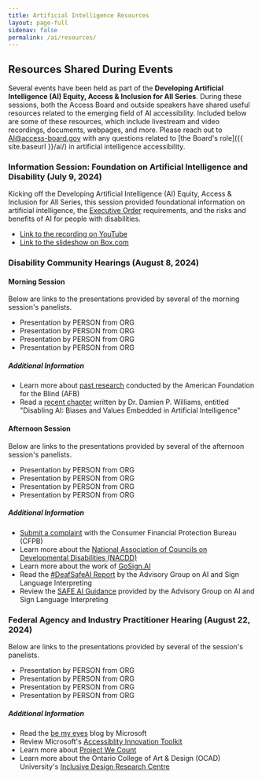 ```yaml
---
title: Artificial Intelligence Resources
layout: page-full
sidenav: false
permalink: /ai/resources/
--- 
```

## Resources Shared During Events

Several events have been held as part of the **Developing Artificial Intelligence (AI) Equity, Access & Inclusion for All Series**. During these sessions, both the Access Board and outside speakers have shared useful resources related to the emerging field of AI accessibility. Included below are some of these resources, which include livestream and video recordings, documents, webpages, and more. Please reach out to AI@access-board.gov with any questions related to [the Board's role]({{ site.baseurl }}/ai/) in artificial intelligence accessibility.

### Information Session: Foundation on Artificial Intelligence and Disability (July 9, 2024)

Kicking off the Developing Artificial Intelligence (AI) Equity, Access & Inclusion for All Series, this session provided foundational information on artificial intelligence, the [Executive Order](https://www.whitehouse.gov/briefing-room/presidential-actions/2023/10/30/executive-order-on-the-safe-secure-and-trustworthy-development-and-use-of-artificial-intelligence/) requirements, and the risks and benefits of AI for people with disabilities.

- [Link to the recording on YouTube](https://youtube.com/live/lmAZeyJAQFc?feature=share)
- [Link to the slideshow on Box.com](https://usa-accessboard.box.com/s/aovk8v7a0xe1peb5y02jpe1hbb0e7dj4)

### Disability Community Hearings (August 8, 2024)

#### Morning Session

Below are links to the presentations provided by several of the morning session's panelists.

- Presentation by PERSON from ORG
- Presentation by PERSON from ORG
- Presentation by PERSON from ORG
- Presentation by PERSON from ORG

##### Additional Information

- Learn more about [past research](www.afb.org/research) conducted by the American Foundation for the Blind (AFB)
- Read a [recent chapter](https://doi.org/10.4337/9781803926728.00022) written by Dr. Damien P. Williams, entitled "Disabling AI: Biases and Values Embedded in Artificial Intelligence"

#### Afternoon Session

Below are links to the presentations provided by several of the afternoon session's panelists.

- Presentation by PERSON from ORG
- Presentation by PERSON from ORG
- Presentation by PERSON from ORG
- Presentation by PERSON from ORG

##### Additional Information

- [Submit a complaint](consumerfinance.gov) with the Consumer Financial Protection Bureau (CFPB)
- Learn more about the [National Association of Councils on Developmental Disabilities (NACDD)](https://nacdd.org)
- Learn more about the work of [GoSign.AI](https://www.gosign.ai/)
- Read the [#DeafSafeAI Report](safeaitf.org/deafsafeai) by the Advisory Group on AI and Sign Language Interpreting
- Review the [SAFE AI Guidance](safeaitf.org/guidance) provided by the Advisory Group on AI and Sign Language Interpreting

### Federal Agency and Industry Practitioner Hearing (August 22, 2024)

Below are links to the presentations provided by several of the session's panelists.

- Presentation by PERSON from ORG
- Presentation by PERSON from ORG
- Presentation by PERSON from ORG
- Presentation by PERSON from ORG

##### Additional Information

- Read the [be my eyes](bemyeyes.com/blog/microsoft) blog by Microsoft
- Review Microsoft's [Accessiblity Innovation Toolkit](https://aka.ms/InnovationToolkit)
- Learn more about [Project We Count](https://wecount.inclusivedesign.ca)
- Learn more about the Ontario College of Art & Design (OCAD) University's [Inclusive Design Research Centre](https://idrc.ocadu.ca)
